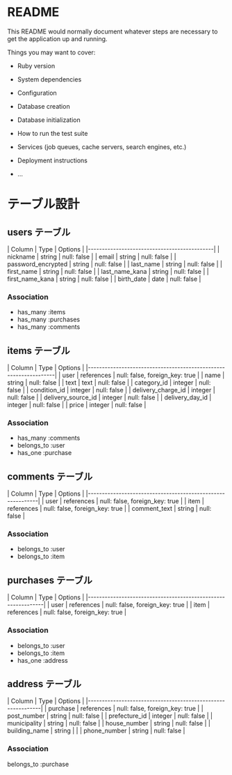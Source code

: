 # README

This README would normally document whatever steps are necessary to get the
application up and running.

Things you may want to cover:

* Ruby version

* System dependencies

* Configuration

* Database creation

* Database initialization

* How to run the test suite

* Services (job queues, cache servers, search engines, etc.)

* Deployment instructions

* ...

# テーブル設計

## users テーブル
| Column              | Type    | Options     |
|---------------------------------------------|
| nickname            | string  | null: false |
| email               | string  | null: false |
| password_encrypted  | string  | null: false |
| last_name           | string  | null: false |
| first_name          | string  | null: false |
| last_name_kana      | string  | null: false |
| first_name_kana     | string  | null: false |
| birth_date          | date    | null: false |

### Association

- has_many :items
- has_many :purchases
- has_many :comments

## items テーブル
| Column             | Type       | Options                        |
|------------------------------------------------------------------|
| user               | references | null: false, foreign_key: true |
| name               | string     | null: false                    |
| text               | text       | null: false                    |
| category_id        | integer     | null: false                   |
| condition_id       | integer     | null: false                   |
| delivery_charge_id | integer     | null: false                   |
| delivery_source_id | integer     | null: false                   |
| delivery_day_id    | integer     | null: false                   |
| price              | integer     | null: false                   |

### Association

- has_many :comments
- belongs_to :user
- has_one :purchase

## comments テーブル
| Column       | Type       | Options                        |
|------------------------------------------------------------|
| user         | references | null: false, foreign_key: true |
| item         | references | null: false, foreign_key: true |
| comment_text | string     | null: false                    |

### Association
- belongs_to :user
- belongs_to :item


## purchases テーブル
| Column         | Type       | Options                        |
|--------------------------------------------------------------|
| user           | references | null: false, foreign_key: true |
| item           | references | null: false, foreign_key: true |


### Association
- belongs_to :user
- belongs_to :item
- has_one :address

## address テーブル
| Column        | Type       | Options                        |
|-------------------------------------------------------------|
| purchase      | references | null: false, foreign_key: true |
| post_number   | string     | null: false                    |
| prefecture_id | integer    | null: false                    |
| municipality  | string     | null: false                    |
| house_number  | string     | null: false                    |
| building_name | string     |                                |
| phone_number  | string     | null: false                    |

### Association

belongs_to :purchase